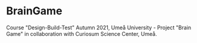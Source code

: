 # BrainGame 
Course "Design-Build-Test" Autumn 2021, Umeå University - Project "Brain Game" in collaboration with Curiosum Science Center, Umeå.

